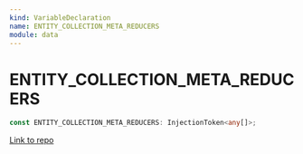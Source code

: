 ```yaml
---
kind: VariableDeclaration
name: ENTITY_COLLECTION_META_REDUCERS
module: data
---
```


# ENTITY_COLLECTION_META_REDUCERS

```ts
const ENTITY_COLLECTION_META_REDUCERS: InjectionToken<any[]>;
```

[Link to repo](https://github.com/ngrx/platform/blob/master/modules/data/src/reducers/constants.ts#L13-L15)
